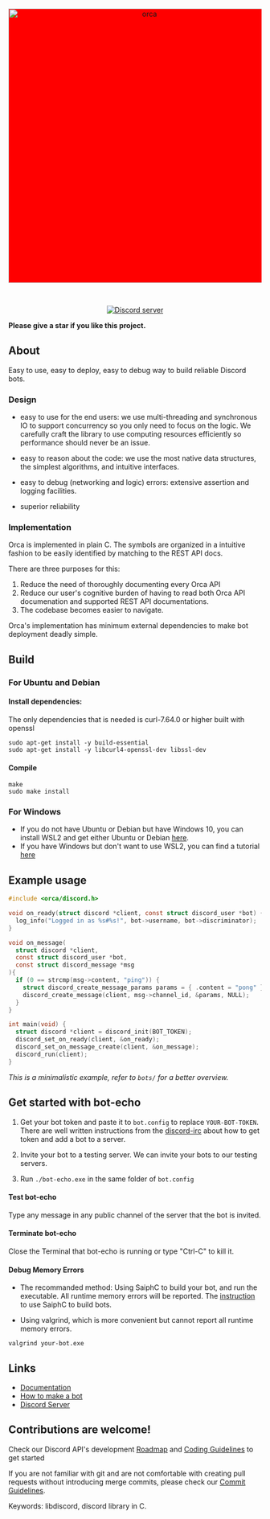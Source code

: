 <div align="center">
  <br />
  <p>
    <a href="https://cee-studio.github.io/orca"><img src="https://raw.githubusercontent.com/cee-studio/orca-docs/1cf8a55701130af1ec79d6b0c036cb4a0a1f4d8c/docs/source/images/logo-light.svg" width="546" alt="orca" style="background-color:red;" /></a>
  </p>
  <br />
  <p>
    <a href="https://discord.gg/2jfycwXVM3"><img src="https://img.shields.io/discord/562694099887587338?color=5865F2&logo=discord&logoColor=white" alt="Discord server" /></a>
  </p>
</div>

**Please give a star if you like this project.**

## About

Easy to use, easy to deploy, easy to debug way to build reliable Discord bots.

### Design

- easy to use for the end users: we use multi-threading and
  synchronous IO to support concurrency so you only need to focus on
  the logic.  We carefully craft the library to use computing
  resources efficiently so performance should never be an issue.

- easy to reason about the code: we use the most native data structures,
   the simplest algorithms, and intuitive interfaces.

- easy to debug (networking and logic) errors: extensive assertion 
  and logging facilities.

- superior reliability

### Implementation

Orca is implemented in plain C. The symbols are organized in a intuitive
fashion to be easily identified by matching to the REST API docs.

There are three purposes for this:

1. Reduce the need of thoroughly documenting every Orca API
2. Reduce our user's cognitive burden of having to read both Orca API
documenation and supported REST API documentations. 
3. The codebase becomes easier to navigate.

Orca's implementation has minimum external dependencies to make bot
deployment deadly simple.


## Build
### For Ubuntu and Debian
#### Install dependencies:

The only dependencies that is needed is curl-7.64.0 or higher built with openssl
```
sudo apt-get install -y build-essential 
sudo apt-get install -y libcurl4-openssl-dev libssl-dev
```

#### Compile

```
make
sudo make install
```

### For Windows

* If you do not have Ubuntu or Debian but have Windows 10, you can install WSL2 and get either Ubuntu or Debian [here](https://docs.microsoft.com/en-us/windows/wsl/install-win10).
* If you have Windows but don't want to use WSL2, you can find a tutorial [here](/docs/BUILDING_WITH_WINDOWS.md)

## Example usage

```c
#include <orca/discord.h>

void on_ready(struct discord *client, const struct discord_user *bot) {
  log_info("Logged in as %s#%s!", bot->username, bot->discriminator);
}

void on_message(
  struct discord *client, 
  const struct discord_user *bot, 
  const struct discord_message *msg
){
  if (0 == strcmp(msg->content, "ping")) {
    struct discord_create_message_params params = { .content = "pong" };
    discord_create_message(client, msg->channel_id, &params, NULL);
  }
}

int main(void) {
  struct discord *client = discord_init(BOT_TOKEN);
  discord_set_on_ready(client, &on_ready);
  discord_set_on_message_create(client, &on_message);
  discord_run(client);
}
```
*This is a minimalistic example, refer to `bots/` for a better overview.*

## Get started with bot-echo
1. Get your bot token and paste it to `bot.config` to
   replace `YOUR-BOT-TOKEN`. There are 
   well written instructions from the [discord-irc](https://github.com/reactiflux/discord-irc/wiki/Creating-a-discord-bot-&-getting-a-token) about 
   how to get token and add a bot to a server.
   
2. Invite your bot to a testing server. We can invite your bots
   to our testing servers. 

3. Run `./bot-echo.exe` in the same folder of `bot.config`

#### Test bot-echo
Type any message in any public channel of the server that the bot is invited.

#### Terminate bot-echo
Close the Terminal that bot-echo is running or type "Ctrl-C" to kill it.

#### Debug Memory Errors
* The recommanded method: 
  Using SaiphC to build your bot, and run the executable.  All runtime memory errors will be reported. 
  The [instruction](/docs/SAIPH.md) to use SaiphC to build bots.

* Using valgrind, which is more convenient but cannot report all runtime memory errors. 
```
valgrind your-bot.exe 
```

## Links

- [Documentation](https://cee-studio.github.io/orca/)
- [How to make a bot](/docs/BUILDING_A_BOT.md)
- [Discord Server](https://discord.gg/2jfycwXVM3)

## Contributions are welcome!
Check our Discord API's development [Roadmap](docs/DISCORD_ROADMAP.md) and [Coding Guidelines](docs/CODING_GUIDELINES.md) to get started

If you are not familiar with git and are not comfortable with creating pull requests without introducing merge 
commits, please check our [Commit Guidelines](docs/COMMIT_GUIDELINES.md).

Keywords:
libdiscord, discord library in C.

